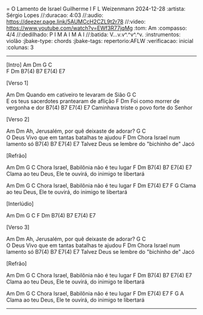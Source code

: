 = O Lamento de Israel
Guilherme I F L Weizenmann
2024-12-28
:artista: Sérgio Lopes
//:duracao: 4:03
//:audio: https://deezer.page.link/5AUMCcH2CZL9t2r78
//:video: https://www.youtube.com/watch?v=EWf3R77jqMg
:tom: Am
:compasso: 4/4
//:dedilhado: P I M A I M A I
//:batida: V...v.v^.^v^.^v.
:instrumentos: violão
:jbake-type: chords
:jbake-tags: repertorio:AFLW
:verificacao: inicial
:colunas: 3


----

[Intro]
Am  Dm  G  C  
F  Dm  B7(4)  B7 
E7(4)  E7

[Verso 1]

Am                        Dm
Quando em cativeiro te levaram de Sião
G                          C          
E os teus sacerdotes prantearam de aflição
F              Dm
Foi como morrer de vergonha e dor
B7(4)       B7            E7(4)        E7
Caminhava triste o povo forte do Senhor

[Verso 2]

Am                       Dm
Ah,  Jerusalém, por quê deixaste de adorar?
G                            C           
O Deus Vivo que em tantas batalhas te ajudou
F            Dm
Chora Israel num lamento só
B7(4)            B7            E7(4)       E7
Talvez Deus se lembre do "bichinho de" Jacó

[Refrão]

Am         Dm   G                     C
Chora  Israel, Babilônia não é teu lugar
F                 Dm             B7(4)       B7        E7(4)  E7
Clama ao teu Deus, Ele te ouvirá, do inimigo te libertará

Am         Dm   G                     C
Chora  Israel, Babilônia não é teu lugar
F                 Dm             E7(4)       E7        F   G 
Clama ao teu Deus, Ele te ouvirá, do inimigo te libertará

[Interlúdio]

Am  Dm  G  C
F  Dm  B7(4)  B7
E7(4)  E7

[Verso 3]

Am                       Dm
Ah,  Jerusalém, por quê deixaste de adorar?
G                            C           
O Deus Vivo que em tantas batalhas te ajudou
F            Dm
Chora Israel num lamento só
B7(4)            B7            E7(4)       E7
Talvez Deus se lembre do "bichinho de" Jacó

[Refrão]

Am         Dm   G                     C
Chora  Israel, Babilônia não é teu lugar
F                 Dm             B7(4)       B7        E7(4)  E7
Clama ao teu Deus, Ele te ouvirá, do inimigo te libertará

Am         Dm   G                     C
Chora  Israel, Babilônia não é teu lugar
F                 Dm             E7(4)       E7        F  G  A 
Clama ao teu Deus, Ele te ouvirá, do inimigo te libertará

----